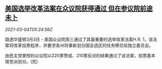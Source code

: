 <!--1614837314000-->
[美国选举改革法案在众议院获得通过 但在参议院前途未卜](https://cn.reuters.com/article/us-house-election-bill-0304-idCNKCS2AW0D0)
------

<div><i>2021-03-04T05:24:56Z</i></div><p>路透华盛顿3月3日 - 美国众议院周三通过了其最重要的选举改革法案H.R. 1，该法案将改革投票程序，并要求各州将重新划分国会选区的任务移交给独立委员会。</p><p>由民主党掌控的众议院以220票赞成、210票反对的结果通过了该法案，投票基本按党派划分。(完)</p>
